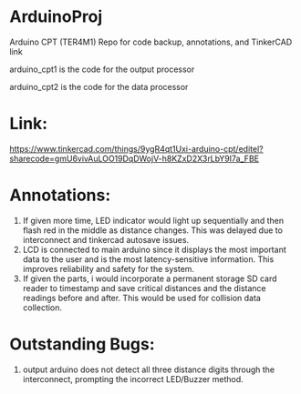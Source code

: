 # ArduinoProj
Arduino CPT (TER4M1)
Repo for code backup, annotations, and TinkerCAD link


arduino_cpt1 is the code for the output processor

arduino_cpt2 is the code for the data processor

# Link:
https://www.tinkercad.com/things/9ygR4qt1Uxi-arduino-cpt/editel?sharecode=gmU6vivAuLOO19DqDWojV-h8KZxD2X3rLbY9I7a_FBE

# Annotations:

1. If given more time, LED indicator would light up sequentially and then flash red in the middle as distance changes. This was delayed due to interconnect and tinkercad autosave issues.
2. LCD is connected to main arduino since it displays the most important data to the user and is the most latency-sensitive information. This improves reliability and safety for the system.
3. If given the parts, i would incorporate a permanent storage SD card reader to timestamp and save critical distances and the distance readings before and after. This would be used for collision data collection.

# Outstanding Bugs:

1. output arduino does not detect all three distance digits through the interconnect, prompting the incorrect LED/Buzzer method.
